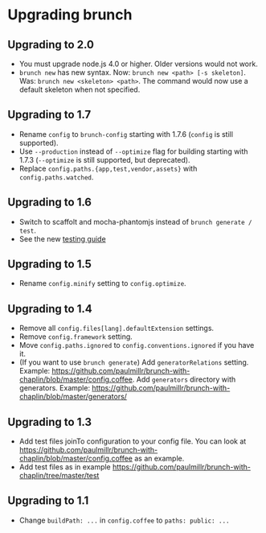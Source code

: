 # Upgrading brunch

## Upgrading to 2.0

* You must upgrade node.js 4.0 or higher. Older versions would not work.
* `brunch new` has new syntax. Now: `brunch new <path> [-s skeleton]`. Was: `brunch new <skeleton> <path>`.
  The command would now use a default skeleton when not specified.

## Upgrading to 1.7

* Rename `config` to `brunch-config` starting with 1.7.6 (`config` is still supported).
* Use `--production` instead of `--optimize` flag for building starting with 1.7.3
  (`--optimize` is still supported, but deprecated).
* Replace `config.paths.{app,test,vendor,assets}` with `config.paths.watched`.

## Upgrading to 1.6

* Switch to scaffolt and mocha-phantomjs instead of `brunch generate / test`.
* See the new [testing guide](https://github.com/brunch/brunch/blob/master/CHANGELOG.md#brunch-170-23-july-2013)

## Upgrading to 1.5

* Rename `config.minify` setting to `config.optimize`.

## Upgrading to 1.4

* Remove all `config.files[lang].defaultExtension` settings.
* Remove `config.framework` setting.
* Move `config.paths.ignored` to `config.conventions.ignored` if you have it.
* (If you want to use `brunch generate`) Add `generatorRelations` setting. Example: https://github.com/paulmillr/brunch-with-chaplin/blob/master/config.coffee. Add `generators` directory with generators. Example: https://github.com/paulmillr/brunch-with-chaplin/blob/master/generators/

## Upgrading to 1.3

* Add test files joinTo configuration to your config file. You can look at https://github.com/paulmillr/brunch-with-chaplin/blob/master/config.coffee as an example.
* Add test files as in example https://github.com/paulmillr/brunch-with-chaplin/tree/master/test

## Upgrading to 1.1

* Change `buildPath: ...` in `config.coffee` to `paths: public: ...`

